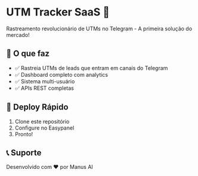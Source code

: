 # UTM Tracker SaaS 🚀

Rastreamento revolucionário de UTMs no Telegram - A primeira solução do mercado!

## 🎯 O que faz

- ✅ Rastreia UTMs de leads que entram em canais do Telegram
- ✅ Dashboard completo com analytics
- ✅ Sistema multi-usuário
- ✅ APIs REST completas

## 🚀 Deploy Rápido

1. Clone este repositório
2. Configure no Easypanel
3. Pronto!

## 📞 Suporte

Desenvolvido com ❤️ por Manus AI

